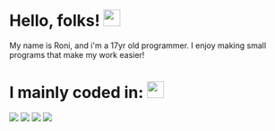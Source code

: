 # Hello, folks! <img src="https://raw.githubusercontent.com/MartinHeinz/MartinHeinz/master/wave.gif" width="30px">
My name is Roni, and i'm a 17yr old programmer. I enjoy making small programs that make my work easier!

# I mainly coded in: <img src="" width="30px">
![](https://img.shields.io/badge/Code-Python-informational?style=flat&logo=Python&logoColor=white&color=2bbc8a)
![](https://img.shields.io/badge/Code-CSharp-informational?style=flat&logo=CSharp&logoColor=white&color=2bbc8a)
![](https://img.shields.io/badge/Code-Rust-informational?style=flat&logo=Rust&logoColor=white&color=2bbc8a)
![](https://img.shields.io/badge/Code-VB.Net-informational?style=flat&logo=VB.Net&logoColor=white&color=2bbc8a)
